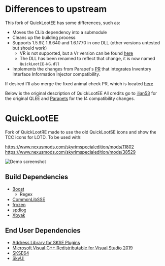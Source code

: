 # Differences to upstream

This fork of QuickLootEE has some differences, such as:

- Moves the CLib dependency into a submodule
- Cleans up the building process
- Supports 1.5.97, 1.6.640 and 1.6.1770 in one DLL (other versions untested but should work)
	- VR is not supported, but a Vr version can be found [here](https://www.nexusmods.com/skyrimspecialedition/mods/102094)
	- The DLL has been renamed to reflect that change, it is now named `QuickLootEE-NG.dll`
- Implements the changes from Parapet's [PR](https://github.com/Eloquence4/QuickLootEE/pull/5) that integrates Inventory Interface Information Injector compatibility.

If desired I'll also merge the fixed animal check PR, which is located [here](https://github.com/Eloquence4/QuickLootEE/pull/3)

Below is the original description of QuickLootEE
All credits go to [ilian53](https://github.com/Eloquence4) for the original QLEE and [Parapets](https://github.com/Exit-9B) for the I4 compatibility changes.

# QuickLootEE

Fork of QuickLootRE made to use the old QuickLootSE icons and show the TCC icons for LOTD. To be used with:

https://www.nexusmods.com/skyrimspecialedition/mods/11802
https://www.nexusmods.com/skyrimspecialedition/mods/38529

![Demo screenshot](https://github.com/Eloquence4/QuickLootEE/raw/master/screenshot.png)

## Build Dependencies
* [Boost](https://www.boost.org/)
	* Regex
* [CommonLibSSE](https://github.com/Ryan-rsm-McKenzie/CommonLibSSE)
* [frozen](https://github.com/serge-sans-paille/frozen)
* [spdlog](https://github.com/gabime/spdlog)
* [Xbyak](https://github.com/herumi/xbyak)

## End User Dependencies
* [Address Library for SKSE Plugins](https://www.nexusmods.com/skyrimspecialedition/mods/32444)
* [Microsoft Visual C++ Redistributable for Visual Studio 2019](https://support.microsoft.com/en-us/help/2977003/the-latest-supported-visual-c-downloads)
* [SKSE64](https://skse.silverlock.org/)
* [SkyUI](https://www.nexusmods.com/skyrimspecialedition/mods/12604)
